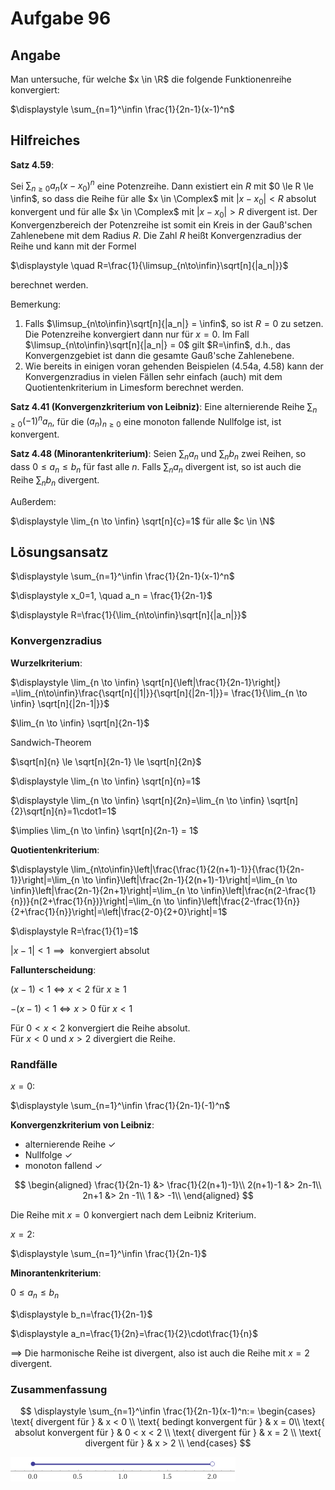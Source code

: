 # Aufgabe 96
## Angabe

Man untersuche, für welche $x \in \R$ die folgende Funktionenreihe konvergiert:

$\displaystyle \sum_{n=1}^\infin \frac{1}{2n-1}(x-1)^n$

## Hilfreiches

**Satz 4.59**:

Sei $\sum_{n \ge 0} a_n (x-x_0)^n$ eine Potenzreihe. Dann existiert ein $R$ mit $0 \le R \le \infin$, so dass die Reihe für alle $x \in \Complex$ mit $|x-x_0| < R$ absolut konvergent und für alle $x \in \Complex$ mit $|x-x_0| > R$ divergent ist. Der Konvergenzbereich der Potenzreihe ist somit ein Kreis in der Gauß'schen Zahlenebene mit dem Radius $R$. Die Zahl $R$ heißt Konvergenzradius der Reihe und kann mit der Formel

$\displaystyle \quad R=\frac{1}{\limsup_{n\to\infin}\sqrt[n]{|a_n|}}$

berechnet werden.

Bemerkung:
 
1. Falls $\limsup_{n\to\infin}\sqrt[n]{|a_n|} = \infin$, so ist $R = 0$ zu setzen. Die Potenzreihe konvergiert dann nur für $x=0$. Im Fall $\limsup_{n\to\infin}\sqrt[n]{|a_n|} = 0$ gilt $R=\infin$, d.h., das Konvergenzgebiet ist dann die gesamte Gauß'sche Zahlenebene.  
2. Wie bereits in einigen voran gehenden Beispielen (4.54a, 4.58) kann der Konvergenzradius in vielen Fällen sehr einfach (auch) mit dem Quotientenkriterium in Limesform berechnet werden.


**Satz 4.41 (Konvergenzkriterium von Leibniz)**:
Eine alternierende Reihe $\sum_{n \ge 0}(-1)^n a_n$, für die $(a_n)_{n \ge0}$ eine monoton fallende Nullfolge ist, ist konvergent.

**Satz 4.48 (Minorantenkriterium)**:
Seien $\sum_n a_n$ und $\sum_n b_n$ zwei Reihen, so dass $0 \le a_n \le b_n$ für fast alle $n$. Falls $\sum_n a_n$ divergent ist, so ist auch die Reihe $\sum_n b_n$ divergent.

Außerdem:

$\displaystyle \lim_{n \to \infin} \sqrt[n]{c}=1$ für alle $c \in \N$

## Lösungsansatz

$\displaystyle \sum_{n=1}^\infin \frac{1}{2n-1}(x-1)^n$

$\displaystyle x_0=1, \quad a_n = \frac{1}{2n-1}$

$\displaystyle R=\frac{1}{\lim_{n\to\infin}\sqrt[n]{|a_n|}}$

### Konvergenzradius

**Wurzelkriterium**:

$\displaystyle \lim_{n \to \infin} \sqrt[n]{\left|\frac{1}{2n-1}\right|} =\lim_{n\to\infin}\frac{\sqrt[n]{|1|}}{\sqrt[n]{|2n-1|}}= \frac{1}{\lim_{n \to \infin} \sqrt[n]{|2n-1|}}$

$\lim_{n \to \infin} \sqrt[n]{2n-1}$

Sandwich-Theorem

$\sqrt[n]{n} \le \sqrt[n]{2n-1} \le \sqrt[n]{2n}$

$\displaystyle \lim_{n \to \infin} \sqrt[n]{n}=1$

$\displaystyle \lim_{n \to \infin} \sqrt[n]{2n}=\lim_{n \to \infin} \sqrt[n]{2}\sqrt[n]{n}=1\cdot1=1$

$\implies \lim_{n \to \infin} \sqrt[n]{2n-1} = 1$

**Quotientenkriterium**:

$\displaystyle \lim_{n\to\infin}\left|\frac{\frac{1}{2(n+1)-1}}{\frac{1}{2n-1}}\right|=\lim_{n \to \infin}\left|\frac{2n-1}{2(n+1)-1}\right|=\lim_{n \to \infin}\left|\frac{2n-1}{2n+1}\right|=\lim_{n \to \infin}\left|\frac{n(2-\frac{1}{n})}{n(2+\frac{1}{n})}\right|=\lim_{n \to \infin}\left|\frac{2-\frac{1}{n}}{2+\frac{1}{n}}\right|=\left|\frac{2-0}{2+0}\right|=1$

$\displaystyle R=\frac{1}{1}=1$

$|x-1|<1 \implies \text{ konvergiert absolut}$

**Fallunterscheidung**:

$(x-1) < 1 \iff x < 2$ für $x \ge 1$ 

$-(x-1) < 1 \iff x > 0$ für $x < 1$

Für $0 < x < 2$ konvergiert die Reihe absolut.\
Für $x < 0$ und $x > 2$ divergiert die Reihe.


### Randfälle

$x=0$:

$\displaystyle \sum_{n=1}^\infin \frac{1}{2n-1}(-1)^n$

**Konvergenzkriterium von Leibniz**:
- alternierende Reihe $\checkmark$
- Nullfolge $\checkmark$
- monoton fallend $\checkmark$

$$
\begin{aligned}
\frac{1}{2n-1} &> \frac{1}{2(n+1)-1}\\
2(n+1)-1 &> 2n-1\\
2n+1 &> 2n -1\\
1 &> -1\\
\end{aligned}
$$

Die Reihe mit $x = 0$ konvergiert nach dem Leibniz Kriterium.

$x=2$:

$\displaystyle \sum_{n=1}^\infin \frac{1}{2n-1}$

**Minorantenkriterium**:

$0 \le a_n \le b_n$

$\displaystyle b_n=\frac{1}{2n-1}$

$\displaystyle a_n=\frac{1}{2n}=\frac{1}{2}\cdot\frac{1}{n}$

$\implies$ Die harmonische Reihe ist divergent, also ist auch die Reihe mit $x=2$ divergent.

### Zusammenfassung

$$
\displaystyle \sum_{n=1}^\infin \frac{1}{2n-1}(x-1)^n:=
\begin{cases}
\text{ divergent für } & x < 0 \\
\text{ bedingt konvergent für } & x = 0\\
\text{ absolut konvergent für } & 0 < x < 2 \\
\text{ divergent für } & x = 2 \\
\text{ divergent für } & x > 2 \\
\end{cases}
$$

![MSP71612045egf3diebh05f00003d3ch6f3bf13b56g.png](./media/MSP71612045egf3diebh05f00003d3ch6f3bf13b56g.gif)


